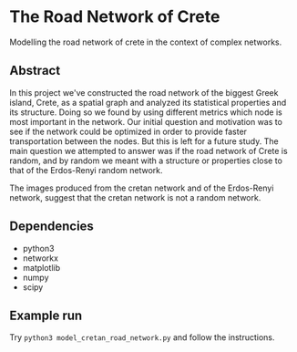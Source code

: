 # The Road Network of Crete
Modelling the road network of crete in the context of complex networks.

## Abstract
In this project we've constructed the road network of the biggest Greek island, Crete, as a spatial graph and analyzed its statistical properties and its structure. Doing so we found by using different metrics which node is most important in the network. Our initial question and motivation was to see if the network could be optimized in order to provide faster transportation between the nodes. But this is left for a future study. The main question we attempted to answer was if the road network of Crete is random, and by random we meant with a structure or properties close to that of the Erdos-Renyi random network.

The images produced from the cretan network and of the Erdos-Renyi network, suggest that the cretan network is not a random network.

## Dependencies
* python3
* networkx
* matplotlib
* numpy
* scipy

## Example run
Try `python3 model_cretan_road_network.py` and follow the instructions.
